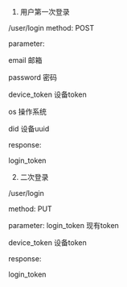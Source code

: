 1. 用户第一次登录

 /user/login
 method: POST

parameter:

email 邮箱

password 密码

device_token 设备token

os 操作系统

did 设备uuid

response:

login_token

2. 二次登录

/user/login

method: PUT

parameter:
login_token 现有token

device_token 设备token

response:

login_token